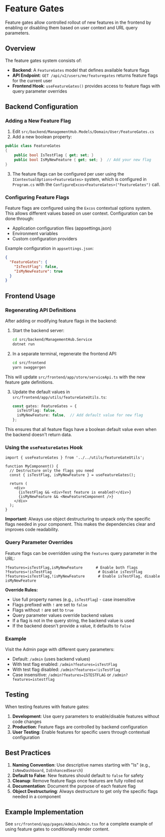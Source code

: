 # Feature Gates

Feature gates allow controlled rollout of new features in the frontend by enabling or disabling them based on user context and URL query parameters.

## Overview

The feature gates system consists of:
- **Backend**: A `FeatureGates` model that defines available feature flags
- **API Endpoint**: `GET /api/v2/users/me/featuregates` returns feature flags for the current user
- **Frontend Hook**: `useFeatureGates()` provides access to feature flags with query parameter overrides

## Backend Configuration

### Adding a New Feature Flag

1. Edit `src/backend/ManagementHub.Models/Domain/User/FeatureGates.cs`
2. Add a new boolean property:

```csharp
public class FeatureGates
{
    public bool IsTestFlag { get; set; }
    public bool IsMyNewFeature { get; set; }  // Add your new flag
}
```

3. The feature flags can be configured per user using the `IContextualOptions<FeatureGates>` system, which is configured in `Program.cs` with the `ConfigureExcos<FeatureGates>("FeatureGates")` call.

### Configuring Feature Flags

Feature flags are configured using the `Excos` contextual options system. This allows different values based on user context. Configuration can be done through:
- Application configuration files (appsettings.json)
- Environment variables
- Custom configuration providers

Example configuration in `appsettings.json`:
```json
{
  "FeatureGates": {
    "IsTestFlag": false,
    "IsMyNewFeature": true
  }
}
```

## Frontend Usage

### Regenerating API Definitions

After adding or modifying feature flags in the backend:

1. Start the backend server:
   ```bash
   cd src/backend/ManagementHub.Service
   dotnet run
   ```

2. In a separate terminal, regenerate the frontend API:
   ```bash
   cd src/frontend
   yarn swaggergen
   ```

This will update `src/frontend/app/store/serviceApi.ts` with the new feature gate definitions.

3. Update the default values in `src/frontend/app/utils/featureGateUtils.ts`:
   ```typescript
   const gates: FeatureGates = {
     isTestFlag: false,
     isMyNewFeature: false,  // Add default value for new flag
   };
   ```

This ensures that all feature flags have a boolean default value even when the backend doesn't return data.

### Using the `useFeatureGates` Hook

```tsx
import { useFeatureGates } from '../../utils/featureGateUtils';

function MyComponent() {
  // Destructure only the flags you need
  const { isTestFlag, isMyNewFeature } = useFeatureGates();

  return (
    <div>
      {isTestFlag && <div>Test feature is enabled!</div>}
      {isMyNewFeature && <NewFeatureComponent />}
    </div>
  );
}
```

**Important**: Always use object destructuring to unpack only the specific flags needed in your component. This makes the dependencies clear and improves code readability.

### Query Parameter Overrides

Feature flags can be overridden using the `features` query parameter in the URL:

```
?features=isTestFlag,isMyNewFeature      # Enable both flags
?features=!isTestFlag                     # Disable isTestFlag
?features=isTestFlag,!isMyNewFeature      # Enable isTestFlag, disable isMyNewFeature
```

**Override Rules:**
- Use full property names (e.g., `isTestFlag`) - case insensitive
- Flags prefixed with `!` are set to `false`
- Flags without `!` are set to `true`
- Query parameter values override backend values
- If a flag is not in the query string, the backend value is used
- If the backend doesn't provide a value, it defaults to `false`

### Example

Visit the Admin page with different query parameters:

- Default: `/admin` (uses backend values)
- With test flag enabled: `/admin?features=isTestFlag`
- With test flag disabled: `/admin?features=!isTestFlag`
- Case insensitive: `/admin?features=ISTESTFLAG` or `/admin?features=istestflag`

## Testing

When testing features with feature gates:

1. **Development**: Use query parameters to enable/disable features without code changes
2. **Production**: Feature flags are controlled by backend configuration
3. **User Testing**: Enable features for specific users through contextual configuration

## Best Practices

1. **Naming Convention**: Use descriptive names starting with "Is" (e.g., `IsNewDashboard`, `IsEnhancedSearch`)
2. **Default to False**: New features should default to `false` for safety
3. **Cleanup**: Remove feature flags once features are fully rolled out
4. **Documentation**: Document the purpose of each feature flag
5. **Object Destructuring**: Always destructure to get only the specific flags needed in a component

## Example Implementation

See `src/frontend/app/pages/Admin/Admin.tsx` for a complete example of using feature gates to conditionally render content.
